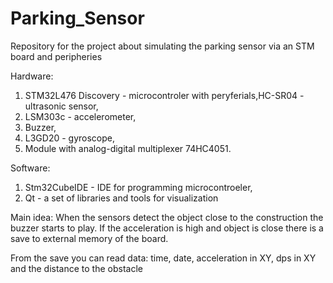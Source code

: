 # Parking_Sensor
Repository for the project about simulating the parking sensor via an STM board and peripheries


Hardware:
1. STM32L476 Discovery - microcontroler with peryferials,HC-SR04 - ultrasonic sensor,
2. LSM303c - accelerometer,
3. Buzzer,
4. L3GD20 - gyroscope,
5. Module with analog-digital multiplexer 74HC4051.


Software:
1. Stm32CubeIDE - IDE for programming microcontroeler,
2. Qt - a set of libraries and tools for visualization

Main idea:
When the sensors detect the object close to the construction the buzzer starts to play.
If the acceleration is high and object is close there is a save to external memory of the board.

From the save you can read data: time, date, acceleration in XY, dps in XY and the distance to the obstacle
